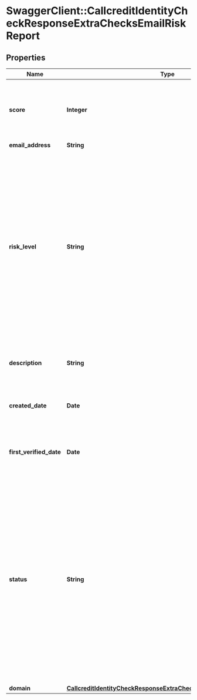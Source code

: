 # SwaggerClient::CallcreditIdentityCheckResponseExtraChecksEmailRiskReport

## Properties
Name | Type | Description | Notes
------------ | ------------- | ------------- | -------------
**score** | **Integer** | A risk rating on a scale from one to a thousand. The higher the score, the higher the risk | [optional] 
**email_address** | **String** |  | [optional] 
**risk_level** | **String** | An assessment of the level of fraud risk associated with the email address provided, based on the risk score.   Very High - 899-1000  High - 799-898  Medium High - 599-798 Neutral - 300-598  Low - 100-299  Very Low - 0-99 | [optional] 
**description** | **String** | Relevant information to understand the score | [optional] 
**created_date** | **Date** | The date which the email mailbox was created. | [optional] 
**first_verified_date** | **Date** | The date which the email address was first verified. | [optional] 
**status** | **String** | Current status of the email address   Active - Email mailbox is currently active  Inactive - Email mailbox is currently not active  Expired - Email mailbox was previously active but not currently  Unknown - Unable to determine email mailbox status | [optional] 
**domain** | [**CallcreditIdentityCheckResponseExtraChecksEmailRiskReportDomain**](CallcreditIdentityCheckResponseExtraChecksEmailRiskReportDomain.md) |  | [optional] 


